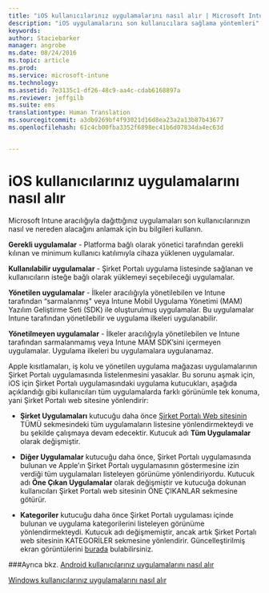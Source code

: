 ```yaml
---
title: "iOS kullanıcılarınız uygulamalarını nasıl alır | Microsoft Intune"
description: "iOS uygulamalarını son kullanıcılara sağlama yöntemleri"
keywords: 
author: Staciebarker
manager: angrobe
ms.date: 08/24/2016
ms.topic: article
ms.prod: 
ms.service: microsoft-intune
ms.technology: 
ms.assetid: 7e3135c1-df26-48c9-aa4c-cdab6168897a
ms.reviewer: jeffgilb
ms.suite: ems
translationtype: Human Translation
ms.sourcegitcommit: a3db9269bf4f93021d16d8ea23a2a13b87b43677
ms.openlocfilehash: 61c4cb00fba3352f6898ec41b6d07834da4ec63d


---
```



# iOS kullanıcılarınız uygulamalarını nasıl alır

Microsoft Intune aracılığıyla dağıttığınız uygulamaları son kullanıcılarınızın nasıl ve nereden alacağını anlamak için bu bilgileri kullanın.

**Gerekli uygulamalar** - Platforma bağlı olarak yönetici tarafından gerekli kılınan ve minimum kullanıcı katılımıyla cihaza yüklenen uygulamalar.

**Kullanılabilir uygulamalar** - Şirket Portalı uygulama listesinde sağlanan ve kullanıcıların isteğe bağlı olarak yüklemeyi seçebileceği uygulamalar.

**Yönetilen uygulamalar** - İlkeler aracılığıyla yönetilebilen ve Intune tarafından “sarmalanmış" veya Intune Mobil Uygulama Yönetimi (MAM) Yazılım Geliştirme Seti (SDK) ile oluşturulmuş uygulamalar. Bu uygulamalar Intune tarafından yönetilebilir ve uygulama ilkeleri uygulanabilir.

**Yönetilmeyen uygulamalar** - İlkeler aracılığıyla yönetilebilen ve Intune tarafından sarmalanmamış veya Intune MAM SDK’sini içermeyen uygulamalar. Uygulama ilkeleri bu uygulamalara uygulanamaz.

Apple kısıtlamaları, iş kolu ve yönetilen uygulama mağazası uygulamalarının Şirket Portalı uygulamasında listelenmesini yasaklar. Bu sorunu aşmak için, iOS için Şirket Portalı uygulamasındaki uygulama kutucukları, aşağıda açıklandığı gibi kullanıcıları tüm uygulamalarda farklı görünümle tek konuma, yani Şirket Portalı web sitesine yönlendirir:

- **Şirket Uygulamaları** kutucuğu daha önce [Şirket Portalı Web sitesinin](http://portal.manage.microsoft.com) TÜMÜ sekmesindeki tüm uygulamaların listesine yönlendirmekteydi ve bu şekilde çalışmaya devam edecektir. Kutucuk adı **Tüm Uygulamalar** olarak değişmiştir.

- **Diğer Uygulamalar** kutucuğu daha önce, Şirket Portalı uygulamasında bulunan ve Apple’ın Şirket Portalı uygulamasının göstermesine izin verdiği tüm uygulamaları listeleyen görünüme yönlendiriyordu. Kutucuk adı **Öne Çıkan Uygulamalar** olarak değişmiştir ve kutucuğa dokunan kullanıcıları Şirket Portalı web sitesinin ÖNE ÇIKANLAR sekmesine götürür.

-  **Kategoriler** kutucuğu daha önce Şirket Portalı uygulaması içinde bulunan ve uygulama kategorilerini listeleyen görünüme yönlendirmekteydi. Kutucuk adı değişmemiştir, ancak artık Şirket Portalı web sitesinin KATEGORİLER sekmesine yönlendirir.
Güncelleştirilmiş ekran görüntülerini [burada](https://gallery.technet.microsoft.com/Improvements-in-how-iOS-d1104186) bulabilirsiniz.



###Ayrıca bkz.
[Android kullanıcılarınız uygulamalarını nasıl alır](how-your-android-users-get-their-apps.md)

[Windows kullanıcılarınız uygulamalarını nasıl alır](how-your-windows-users-get-their-apps.md)



<!--HONumber=Sep16_HO5-->


